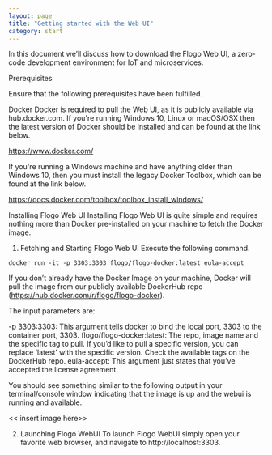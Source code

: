 ```yaml
---
layout: page
title: "Getting started with the Web UI"
category: start
---
```


In this document we’ll discuss how to download the Flogo Web UI, a zero-code development environment for IoT and microservices.

Prerequisites

Ensure that the following prerequisites have been fulfilled.

Docker
Docker is required to pull the Web UI, as it is publicly available via hub.docker.com. If you're running Windows 10, Linux or macOS/OSX then the latest version of Docker should be installed and can be found at the link below.

https://www.docker.com/

If you're running a Windows machine and have anything older than Windows 10, then you must install the legacy Docker Toolbox, which can be found at the link below.

https://docs.docker.com/toolbox/toolbox_install_windows/

Installing Flogo Web UI
Installing Flogo Web UI is quite simple and requires nothing more than Docker pre-installed on your machine to fetch the Docker image.

1. Fetching and Starting Flogo Web UI
Execute the following command.

```docker run -it -p 3303:3303 flogo/flogo-docker:latest eula-accept```

If you don’t already have the Docker Image on your machine, Docker will pull the image from our publicly available DockerHub repo (https://hub.docker.com/r/flogo/flogo-docker).

The input parameters are:

-p 3303:3303: This argument tells docker to bind the local port, 3303 to the container port, 3303.
flogo/flogo-docker:latest: The repo, image name and the specific tag to pull. If you’d like to pull a specific version, you can replace ‘latest’ with the specific version. Check the available tags on the DockerHub repo.
eula-accept: This argument just states that you’ve accepted the license agreement.

You should see something similar to the following output in your terminal/console window indicating that the image is up and the webui is running and available.

<< insert image here>>

2. Launching Flogo WebUI
To launch Flogo WebUI simply open your favorite web browser, and navigate to http://localhost:3303. 
